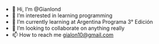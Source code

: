 - 👋 Hi, I’m @Gianlond
- 👀 I’m interested in learning programming 
- 🌱 I’m currently learning at Argentina Programa 3° Edición
- 💞️ I’m looking to collaborate on anything really
- 📫 How to reach me gialon10@gmail.com

<!---
Gianlond/Gianlond is a ✨ special ✨ repository because its `README.md` (this file) appears on your GitHub profile.
You can click the Preview link to take a look at your changes.
--->
